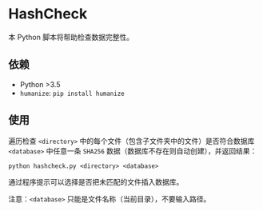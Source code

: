 # HashCheck

本 Python 脚本将帮助检查数据完整性。

## 依赖
* Python >3.5
* `humanize`: `pip install humanize`

## 使用


遍历检查 `<directory>` 中的每个文件（包含子文件夹中的文件）是否符合数据库 `<database>` 中任意一条 `SHA256` 数据（数据库不存在则自动创建），并返回结果：

`python hashcheck.py <directory> <database>`

通过程序提示可以选择是否把未匹配的文件插入数据库。

注意：`<database>` 只能是文件名称（当前目录），不要输入路径。
